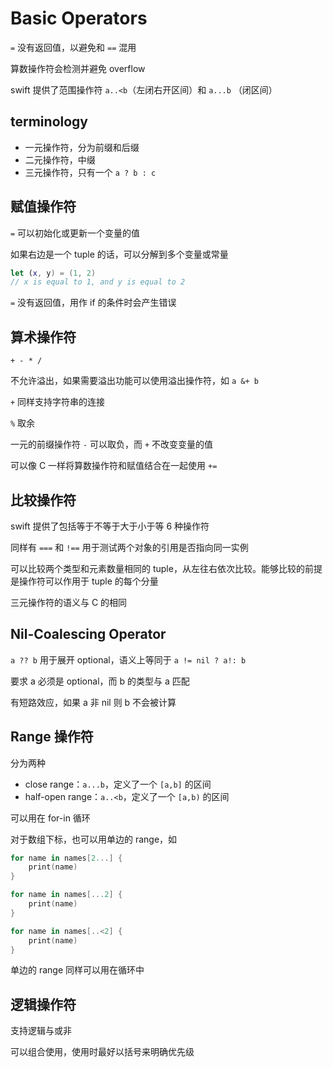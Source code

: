 # Basic Operators

`=` 没有返回值，以避免和 `==` 混用

算数操作符会检测并避免 overflow

swift 提供了范围操作符 `a..<b`（左闭右开区间）和 `a...b` （闭区间）

## terminology

* 一元操作符，分为前缀和后缀
* 二元操作符，中缀
* 三元操作符，只有一个 `a ? b : c`

## 赋值操作符

`=` 可以初始化或更新一个变量的值

如果右边是一个 tuple 的话，可以分解到多个变量或常量

```swift
let (x, y) = (1, 2)
// x is equal to 1, and y is equal to 2
```

`=` 没有返回值，用作 if 的条件时会产生错误

## 算术操作符

`+ - * /`

不允许溢出，如果需要溢出功能可以使用溢出操作符，如 `a &+ b`

`+` 同样支持字符串的连接

`%` 取余

一元的前缀操作符 `-` 可以取负，而 `+` 不改变变量的值

可以像 C 一样将算数操作符和赋值结合在一起使用 `+=`

## 比较操作符

swift 提供了包括等于不等于大于小于等 6 种操作符

同样有 `===` 和 `!==` 用于测试两个对象的引用是否指向同一实例

可以比较两个类型和元素数量相同的 tuple，从左往右依次比较。能够比较的前提是操作符可以作用于 tuple 的每个分量

三元操作符的语义与 C 的相同

## Nil-Coalescing Operator

`a ?? b` 用于展开 optional，语义上等同于 `a != nil ? a!: b`

要求 a 必须是 optional，而 b 的类型与 a 匹配

有短路效应，如果 a 非 nil 则 b 不会被计算

## Range 操作符

分为两种

* close range：`a...b`，定义了一个 `[a,b]` 的区间
* half-open range：`a..<b`，定义了一个 `[a,b)` 的区间

可以用在 for-in 循环

对于数组下标，也可以用单边的 range，如

```swift
for name in names[2...] {
    print(name)
}

for name in names[...2] {
    print(name)
}

for name in names[..<2] {
    print(name)
}
```

单边的 range 同样可以用在循环中

## 逻辑操作符

支持逻辑与或非

可以组合使用，使用时最好以括号来明确优先级